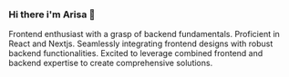 ### Hi there i'm Arisa 👋

<p>
  Frontend enthusiast with a grasp of backend fundamentals. Proficient in React and Nextjs. Seamlessly integrating frontend designs with robust backend functionalities. Excited to leverage combined frontend and backend expertise to create comprehensive solutions.
</p>
